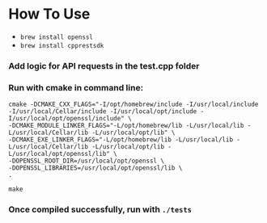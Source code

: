 # How To Use

- `brew install openssl`
- `brew install cpprestsdk`

### Add logic for API requests in the test.cpp folder
 
### Run with cmake in command line:
```
cmake -DCMAKE_CXX_FLAGS="-I/opt/homebrew/include -I/usr/local/include -I/usr/local/Cellar/include -I/usr/local/opt/include -I/usr/local/opt/openssl/include" \
-DCMAKE_MODULE_LINKER_FLAGS="-L/opt/homebrew/lib -L/usr/local/lib -L/usr/local/Cellar/lib -L/usr/local/opt/lib" \
-DCMAKE_EXE_LINKER_FLAGS="-L/opt/homebrew/lib -L/usr/local/lib -L/usr/local/Cellar/lib -L/usr/local/opt/lib -L/usr/local/opt/openssl/lib" \
-DOPENSSL_ROOT_DIR=/usr/local/opt/openssl \
-DOPENSSL_LIBRARIES=/usr/local/opt/openssl/lib \
.

make
```
### Once compiled successfully, run with `./tests`